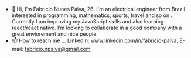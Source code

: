 - 👋 Hi, I’m Fabricio Nunes Paiva, 26. I'm an electrical engineer from Brazil interested in programming, mathematics, sports, travel and so on... Currently I am improving my JavaScript skills and also learning react/react native. I’m looking to collaborate in a good company with a great enviorement and nice people.
- 📫 How to reach me ... LinkedIn: www.linkedin.com/in/fabricio-paiva, E-mail: fabricio.npaiva@gmail.com
